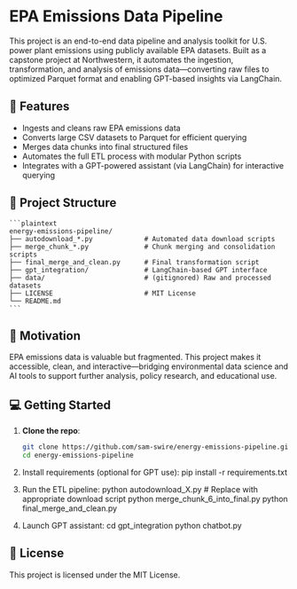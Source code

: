 # EPA Emissions Data Pipeline
This project is an end-to-end data pipeline and analysis toolkit for U.S. power plant emissions using publicly available EPA datasets. Built as a capstone project at Northwestern, it automates the ingestion, transformation, and analysis of emissions data—converting raw files to optimized Parquet format and enabling GPT-based insights via LangChain.

## 🚀 Features
- Ingests and cleans raw EPA emissions data
- Converts large CSV datasets to Parquet for efficient querying
- Merges data chunks into final structured files
- Automates the full ETL process with modular Python scripts
- Integrates with a GPT-powered assistant (via LangChain) for interactive querying

## 📁 Project Structure
<pre lang="markdown"><code>```plaintext
energy-emissions-pipeline/
├── autodownload_*.py             # Automated data download scripts
├── merge_chunk_*.py              # Chunk merging and consolidation scripts
├── final_merge_and_clean.py      # Final transformation script
├── gpt_integration/              # LangChain-based GPT interface
├── data/                         # (gitignored) Raw and processed datasets
├── LICENSE                       # MIT License
└── README.md
```</code></pre>

## 🧠 Motivation
EPA emissions data is valuable but fragmented. This project makes it accessible, clean, and interactive—bridging environmental data science and AI tools to support further analysis, policy research, and educational use.

## 💻 Getting Started
1. **Clone the repo**:
   ```bash
   git clone https://github.com/sam-swire/energy-emissions-pipeline.git
   cd energy-emissions-pipeline

2.	Install requirements (optional for GPT use):
pip install -r requirements.txt

3.	Run the ETL pipeline:
python autodownload_X.py       # Replace with appropriate download script
python merge_chunk_6_into_final.py
python final_merge_and_clean.py

4.	Launch GPT assistant:
cd gpt_integration
python chatbot.py

## 📄 License
This project is licensed under the MIT License.

